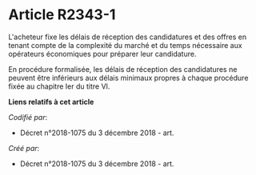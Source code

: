 # Article R2343-1

L'acheteur fixe les délais de réception des candidatures et des offres en tenant compte de la complexité du marché et du
temps nécessaire aux opérateurs économiques pour préparer leur candidature.

En procédure formalisée, les délais de réception des candidatures ne peuvent être inférieurs aux délais minimaux propres à
chaque procédure fixée au chapitre Ier du titre VI.

**Liens relatifs à cet article**

_Codifié par_:

  - Décret n°2018-1075 du 3 décembre 2018 - art.

_Créé par_:

  - Décret n°2018-1075 du 3 décembre 2018 - art.
